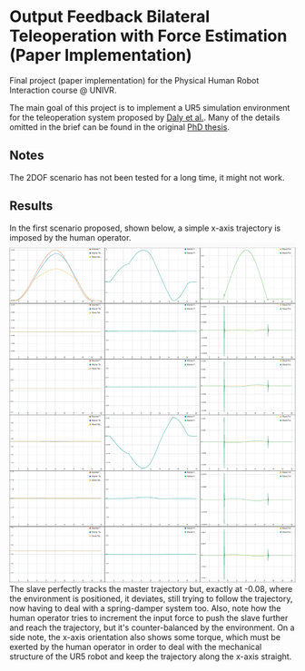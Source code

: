 # Output Feedback Bilateral Teleoperation with Force Estimation (Paper Implementation)

Final project (paper implementation) for the Physical Human Robot Interaction course @ UNIVR.

The main goal of this project is to implement a UR5 simulation environment for the teleoperation system proposed by [Daly et al.](https://doi.org/10.1109/TCST.2013.2242329). Many of the details omitted in the brief can be found in the original [PhD thesis](http://hdl.handle.net/10012/5115).

## Notes
The 2DOF scenario has not been tested for a long time, it might not work.

## Results
In the first scenario proposed, shown below, a simple x-axis trajectory is imposed by the human operator.
![Simulation results](./report/simulation_results_1.png)
The slave perfectly tracks the master trajectory but, exactly at -0.08, where the environment is positioned, it deviates, still trying to follow the trajectory, now having to deal with a spring-damper system too. Also, note how the human operator tries to increment the input force to push the slave further and reach the trajectory, but it's counter-balanced by the environment. On a side note, the x-axis orientation also shows some torque, which must be exerted by the human operator in order to deal with the mechanical structure of the UR5 robot and keep the trajectory along the x-axis straight.
